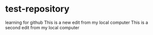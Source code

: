 # test-repository
learning for github
This is a new edit from my local computer
This is a second edit from my local computer